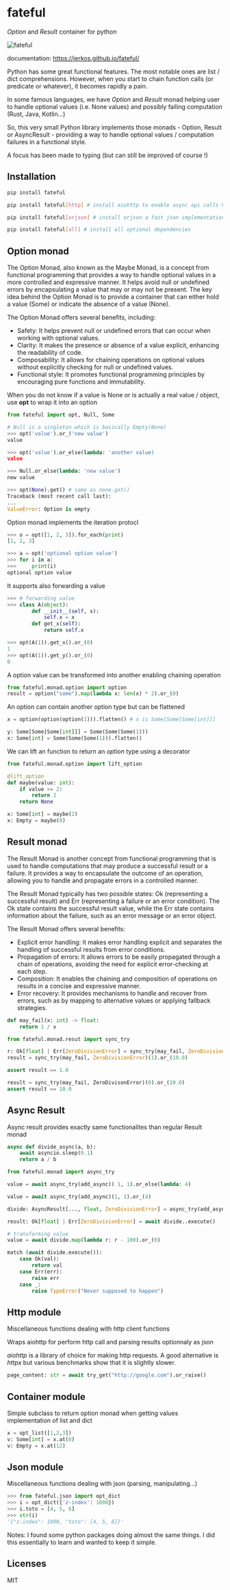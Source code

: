 # fateful

*Option* and *Result* container for python

![fateful](./docs/img/fateful.png)

documentation: https://jerkos.github.io/fateful/

Python has some great functional features. The most notable ones are list / dict
comprehensions. However, when you start to chain function calls (or predicate
 or whatever), it becomes rapidly a pain.

 In some famous languages, we have *Option* and *Result* monad helping user to handle
 optional values (i.e. None values) and possibly failing computation (Rust, Java, Kotlin...)

 So, this very small Python library implements those monads - Option, Result or AsyncResult -
 providing a way to handle optional values / computation failures in a functional style.

 A focus has been made to typing (but can still be improved of course !)


## Installation

```bash
pip install fateful

pip install fateful[http] # install aiohttp to enable async api calls helper

pip install fateful[orjson] # install orjson a fast json implementation

pip install fateful[all] # install all optional dependencies
```

## Option monad

The Option Monad, also known as the Maybe Monad, is a concept from functional programming that provides
a way to handle optional values in a more controlled and expressive manner. It helps avoid null or
undefined errors by encapsulating a value that may or may not be present. The key idea behind the
Option Monad is to provide a container that can either hold a value (Some) or indicate the absence
of a value (None).

The Option Monad offers several benefits, including:

- Safety: It helps prevent null or undefined errors that can occur when working with optional values.
- Clarity: It makes the presence or absence of a value explicit, enhancing the readability of code.
- Composability: It allows for chaining operations on optional values without explicitly checking for
  null or undefined values.
- Functional style: It promotes functional programming principles by encouraging pure functions and
  immutability.


When you do not know if a value is None or is actually a real value / object, use **opt**
to wrap it into an option

``` python
from fateful import opt, Null, Some

# Null is a singleton which is basically Empty(None)
>>> opt('value').or_('new value')
value

>>> opt('value').or_else(lambda: 'another value)
value

>>> Null.or_else(lambda: 'new value')
new value

>>> opt(None).get() # same as none.get()
Traceback (most recent call last):
...
ValueError: Option is empty
```

Option monad implements the iteration protocl

```python
>>> o = opt([1, 2, 3]).for_each(print)
[1, 2, 3]

>>> a = opt('optional option value')
>>> for i in a:
>>>     print(i)
optional option value
```

It supports also forwarding a value

```python
>>> # forwarding value
>>> class A(object):
        def __init__(self, x):
            self.x = x
        def get_x(self):
            return self.x

>>> opt(A(1)).get_x().or_(0)
1
>>> opt(A(1)).get_y().or_(0)
0
```

A option value can be transformed into another enabling chaining operation

```python
from fateful.monad.option import option
result = option("some").map(lambda x: len(x) * 2).or_(0)
```

An option can contain another option type but can be flattened

```python
x = option(option(option(1))).flatten() # x is Some[Some[Some[int]]]

y: Some[Some[Some[int]]] = Some(Some(Some(1)))
x: Some[int] = Some(Some(Some(1))).flatten()
```

We can lift an function to return an *option* type using a decorator

```python
from fateful.monad.option import lift_option

@lift_option
def maybe(value: int):
    if value >= 2:
        return 2
    return None

x: Some[int] = maybe(2)
x: Empty = maybe(0)
```

## Result monad

The Result Monad is another concept from functional programming that is used to handle computations
that may produce a successful result or a failure. It provides a way to encapsulate the outcome of
an operation, allowing you to handle and propagate errors in a controlled manner.

The Result Monad typically has two possible states: Ok (representing a successful result) and Err
(representing a failure or an error condition). The Ok state contains the successful result value,
while the Err state contains information about the failure, such as an error message or an error object.

The Result Monad offers several benefits:

- Explicit error handling: It makes error handling explicit and separates the handling of successful results from error conditions.
- Propagation of errors: It allows errors to be easily propagated through a chain of operations, avoiding the need for explicit error-checking at each step.
- Composition: It enables the chaining and composition of operations on results in a concise and expressive manner.
- Error recovery: It provides mechanisms to handle and recover from errors, such as by mapping to alternative values or applying fallback strategies.

```python
def may_fail(x: int) -> float:
    return 1 / x

from fateful.monad.resut import sync_try

r: Ok[float] | Err[ZeroDivisionError] = sync_try(may_fail, ZeroDivisionError)(1)
result = sync_try(may_fail, ZeroDivisionError)(1).or_(10.0)

assert result == 1.0

result = sync_try(may_fail, ZeroDivisonError)(0).or_(10.0)
assert result == 10.0


```

## Async Result

Async result provides exactly same functionalites than regular Result monad


```python
async def divide_async(a, b):
    await asyncio.sleep(0.1)
    return a / b

from fateful.monad import async_try

value = await async_try(add_async)( 1, 1).or_else(lambda: 4)

value = await async_try(add_async)(1, 1).or_(4)

divide: AsyncResult[..., float, ZeroDivisionError] = async_try(add_async, ZeroDivisionError)(1, 1)

result: Ok[float] | Err[ZeroDivisionError] = await divide..execute()

# transforming value
value = await divide.map(lambda r: r - 100).or_(0)

match (await divide.execute()):
    case Ok(val):
        return val
    case Err(err):
        raise err
    case _:
        raise TypeError("Never supposed to happen")
```

## Http module

Miscellaneous functions dealing with http client functions

Wraps aiohttp for perform http call and parsing results optionnaly as json

*aiohttp* is a library of choice for making http requests. A good alternative is *httpx*
but various benchmarks show that it is slightly slower.

```python
page_content: str = await try_get("http://google.com").or_raise()
```

## Container module

Simple subclass to return option monad when getting values
implementation of list and dict

```python
x = opt_list([1,2,3])
v: Some[int] = x.at(0)
v: Empty = x.at(12)
```
## Json module

Miscellaneous functions dealing with json (parsing, manipulating...)

``` python
>>> from fateful.json import opt_dict
>>> i = opt_dict({'z-index': 1000})
>>> i.toto = [4, 5, 6]
>>> str(i)
'{"z-index": 1000, "toto": [4, 5, 6]}'
```


Notes: I found some python packages doing almost the same things. I did
this essentially to learn and wanted to keep it simple.

## Licenses

MIT
